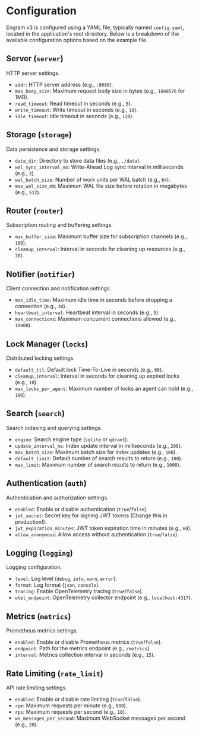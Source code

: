 # Configuration

Engram v3 is configured using a YAML file, typically named `config.yaml`, located in the application's root directory. Below is a breakdown of the available configuration options based on the example file.

## Server (`server`)

HTTP server settings.

*   `addr`: HTTP server address (e.g., `:8080`).
*   `max_body_size`: Maximum request body size in bytes (e.g., `1048576` for 1MB).
*   `read_timeout`: Read timeout in seconds (e.g., `5`).
*   `write_timeout`: Write timeout in seconds (e.g., `10`).
*   `idle_timeout`: Idle timeout in seconds (e.g., `120`).

## Storage (`storage`)

Data persistence and storage settings.

*   `data_dir`: Directory to store data files (e.g., `./data`).
*   `wal_sync_interval_ms`: Write-Ahead Log sync interval in milliseconds (e.g., `2`).
*   `wal_batch_size`: Number of work units per WAL batch (e.g., `64`).
*   `max_wal_size_mb`: Maximum WAL file size before rotation in megabytes (e.g., `512`).

## Router (`router`)

Subscription routing and buffering settings.

*   `max_buffer_size`: Maximum buffer size for subscription channels (e.g., `100`).
*   `cleanup_interval`: Interval in seconds for cleaning up resources (e.g., `30`).

## Notifier (`notifier`)

Client connection and notification settings.

*   `max_idle_time`: Maximum idle time in seconds before dropping a connection (e.g., `30`).
*   `heartbeat_interval`: Heartbeat interval in seconds (e.g., `5`).
*   `max_connections`: Maximum concurrent connections allowed (e.g., `10000`).

## Lock Manager (`locks`)

Distributed locking settings.

*   `default_ttl`: Default lock Time-To-Live in seconds (e.g., `60`).
*   `cleanup_interval`: Interval in seconds for cleaning up expired locks (e.g., `10`).
*   `max_locks_per_agent`: Maximum number of locks an agent can hold (e.g., `100`).

## Search (`search`)

Search indexing and querying settings.

*   `engine`: Search engine type (`sqlite` or `qdrant`).
*   `update_interval_ms`: Index update interval in milliseconds (e.g., `200`).
*   `max_batch_size`: Maximum batch size for index updates (e.g., `100`).
*   `default_limit`: Default number of search results to return (e.g., `100`).
*   `max_limit`: Maximum number of search results to return (e.g., `1000`).

## Authentication (`auth`)

Authentication and authorization settings.

*   `enabled`: Enable or disable authentication (`true`/`false`).
*   `jwt_secret`: Secret key for signing JWT tokens (Change this in production!).
*   `jwt_expiration_minutes`: JWT token expiration time in minutes (e.g., `60`).
*   `allow_anonymous`: Allow access without authentication (`true`/`false`).

## Logging (`logging`)

Logging configuration.

*   `level`: Log level (`debug`, `info`, `warn`, `error`).
*   `format`: Log format (`json`, `console`).
*   `tracing`: Enable OpenTelemetry tracing (`true`/`false`).
*   `otel_endpoint`: OpenTelemetry collector endpoint (e.g., `localhost:4317`).

## Metrics (`metrics`)

Prometheus metrics settings.

*   `enabled`: Enable or disable Prometheus metrics (`true`/`false`).
*   `endpoint`: Path for the metrics endpoint (e.g., `/metrics`).
*   `interval`: Metrics collection interval in seconds (e.g., `15`).

## Rate Limiting (`rate_limit`)

API rate limiting settings.

*   `enabled`: Enable or disable rate limiting (`true`/`false`).
*   `rpm`: Maximum requests per minute (e.g., `600`).
*   `rps`: Maximum requests per second (e.g., `10`).
*   `ws_messages_per_second`: Maximum WebSocket messages per second (e.g., `20`).